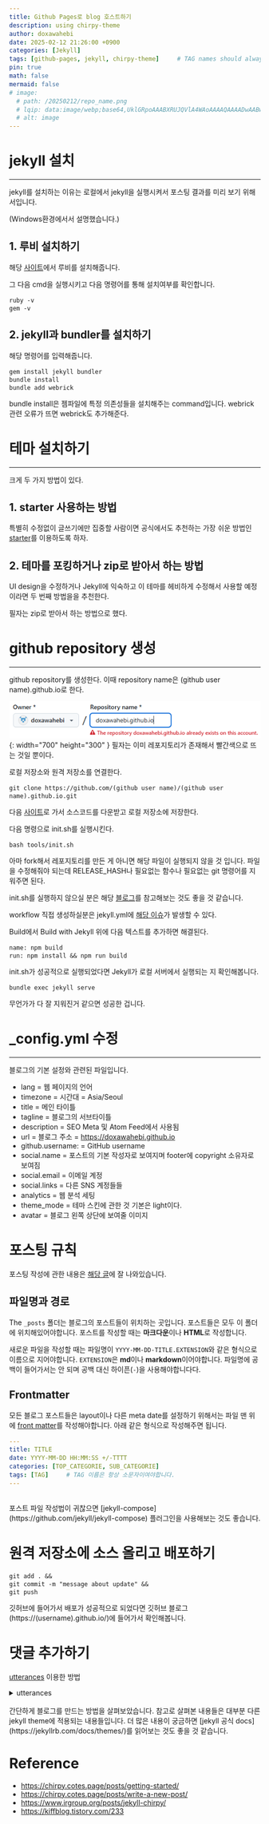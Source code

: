```yaml
---
title: Github Pages로 blog 호스트하기
description: using chirpy-theme
author: doxawahebi
date: 2025-02-12 21:26:00 +0900
categories: [Jekyll]
tags: [github-pages, jekyll, chirpy-theme]     # TAG names should always be lowercase
pin: true
math: false
mermaid: false
# image:
  # path: /20250212/repo_name.png
  # lqip: data:image/webp;base64,UklGRpoAAABXRUJQVlA4WAoAAAAQAAAADwAABwAAQUxQSDIAAAARL0AmbZurmr57yyIiqE8oiG0bejIYEQTgqiDA9vqnsUSI6H+oAERp2HZ65qP/VIAWAFZQOCBCAAAA8AEAnQEqEAAIAAVAfCWkAALp8sF8rgRgAP7o9FDvMCkMde9PK7euH5M1m6VWoDXf2FkP3BqV0ZYbO6NA/VFIAAAA
  # alt: image
---
```




# jekyll 설치
---
jekyll를 설치하는 이유는 로컬에서 jekyll을 실행시켜서 포스팅 결과를 미리 보기 위해서입니다.

(Windows환경에서서 설명했습니다.)

## 1. 루비 설치하기

해당 [사이트](https://rubyinstaller.org/)에서 루비를 설치해줍니다.

그 다음 cmd을 실행시키고
다음 명령어를 통해 설치여부를 확인합니다.
```shell
ruby -v
gem -v
```

## 2. jekyll과 bundler를 설치하기

해당 명령어를 입력해줍니다.
```shell
gem install jekyll bundler
bundle install
bundle add webrick
```
bundle install은 젬파일에 특정 의존성들을 설치해주는 command입니다.
webrick 관련 오류가 뜨면 webrick도 추가해준다.

# 테마 설치하기
---
크게 두 가지 방법이 있다.

## 1. starter 사용하는 방법
특별히 수정없이 글쓰기에만 집중할 사람이면 공식에서도 추천하는
가장 쉬운 방법인 [starter](https://github.com/cotes2020/chirpy-starter)를 이용하도록 하자.

## 2. 테마를 포킹하거나 zip로 받아서 하는 방법
UI design을 수정하거나 Jekyll에 익숙하고
이 테마를 헤비하게 수정해서 사용할 예정이라면 두 번째 방법을을 추천한다.


필자는 zip로 받아서 하는 방법으로 했다.


# github repository 생성
---
github repository를 생성한다. 이때 repository name은 (github user name).github.io로 한다.

![Desktop View](/assets/img/20250212/repo_name.png){: width="700" height="300" }
필자는 이미 레포지토리가 존재해서 빨간색으로 뜨는 것일 뿐이다.

로컬 저장소와 원격 저장소를 연결한다.
```shell
git clone https://github.com/(github user name)/(github user name).github.io.git
```

다음 [사이트](https://github.com/cotes2020/jekyll-theme-chirpy/releases)로 가서 소스코드를 다운받고 로컬 저장소에 저장한다.

다음 명령으로 init.sh를 실행시킨다.
```shell
bash tools/init.sh
```
 <!-- 어떤 파일들이 삭제되는지... -->
아마 fork해서 레포지토리를 만든 게 아니면 해당 파일이 실행되지 않을 것 입니다.
파일을 수정해줘야 되는데 RELEASE_HASH나 필요없는 함수나 필요없는 git 명령어를 지워주면 된다.

init.sh를 실행하지 않으실 분은 해당 [블로그](https://velog.io/@hashnsalt/Github-Blog-%EB%A7%8C%EB%93%A4%EA%B8%B0-2)를 참고해보는 것도 좋을 것 같습니다.

workflow 직접 생성하실분은
jekyll.yml에 [해당 이슈](https://github.com/cotes2020/jekyll-theme-chirpy/discussions/1809)가 발생할 수 있다.

Build에서 Build with Jekyll 위에 다음 텍스트를 추가하면 해결된다.
```text
name: npm build
run: npm install && npm run build
```

init.sh가 성공적으로 실행되었다면
Jekyll가 로컬 서버에서 실행되는 지 확인해봅니다.
```shell
bundle exec jekyll serve
```
무언가가 다 잘 지워진거 같으면 성공한 겁니다.

# _config.yml 수정
---
블로그의 기본 설정와 관련된 파일입니다.

- lang = 웹 페이지의 언어
- timezone = 시간대 = Asia/Seoul
- title = 메인 타이틀
- tagline = 블로그의 서브타이틀
- description = SEO Meta 및 Atom Feed에서 사용됨
- url = 블로그 주소 = https://doxawahebi.github.io
- github.username: = GitHub username
- social.name = 포스트의 기본 작성자로 보여지며 footer에 copyright 소유자로 보여짐
- social.email = 이메일 계정
- social.links = 다른 SNS 계정들들
- analytics = 웹 분석 세팅
- theme_mode = 테마 스킨에 관한 것 기본은 light이다.
- avatar = 블로그 왼쪽 상단에 보여줄 이미지


# 포스팅 규칙
포스팅 작성에 관한 내용은 [해당 글](https://chirpy.cotes.page/posts/write-a-new-post/)에 잘 나와있습니다.

## 파일명과 경로
The `_posts` 폴더는 블로그의 포스트들이 위치하는 곳입니다. 포스트들은 모두 이 폴더에 위치해있어야합니다.
포스트를 작성할 때는 **마크다운**이나 **HTML**로 작성합니다.

새로운 파일을 작성할 때는 파일명이 `YYYY-MM-DD-TITLE.EXTENSION`와 같은 형식으로 이름으로 지어야합니다.
`EXTENSION`은 **md**이나 **markdown**이어야합니다.
파일명에 공백이 들어가서는 안 되며 공백 대신 하이픈(`-`)을 사용해야합니다다.

## Frontmatter
모든 블로그 포스트들은 layout이나 다른 meta date를 설정하기 위해서는 파일 맨 위에 [front matter](https://jekyllrb.com/docs/front-matter/)를 작성해야합니다.
아래 같은 형식으로 작성해주면 됩니다.
```yaml
---
title: TITLE
date: YYYY-MM-DD HH:MM:SS +/-TTTT
categories: [TOP_CATEGORIE, SUB_CATEGORIE]
tags: [TAG]     # TAG 이름은 항상 소문자이여야합니다.
---
```
<br/>
포스트 파일 작성법이 귀찮으면 [jekyll-compose](https://github.com/jekyll/jekyll-compose) 플러그인을 사용해보는 것도 좋습니다.


# 원격 저장소에 소스 올리고 배포하기
```shell
git add . &&
git commit -m "message about update" &&
git push
```

깃허브에 들어가서 배포가 성공적으로 되었다면 깃허브 블로그(https://(username).github.io/)에 들어가서 확인해봅니다.



# 댓글 추가하기

[utterances](https://utteranc.es/?installation_id=60940545&setup_action=install) 이용한 방법
<details>
<summary>utterances</summary>
<div markdown="1">

해당 코드를 Layout에 가장 밑에 추가한다.
```HTML
<script src="https://utteranc.es/client.js"
        repo="doxawahebi/doxawahebi.github.io"
        issue-term="pathname"
        theme="github-light"
        crossorigin="anonymous"
        async>
</script>
```

</div>
</details>

<br/>
간단하게 블로그를 만드는 방법을 살펴보았습니다.
참고로 살펴본 내용들은 대부분 다른 jekyll theme에 적용되는 내용들입니다.
더 많은 내용이 궁금하면 [jekyll 공식 docs](https://jekyllrb.com/docs/themes/)를 읽어보는 것도 좋을 것 같습니다.

# Reference
- https://chirpy.cotes.page/posts/getting-started/
- https://chirpy.cotes.page/posts/write-a-new-post/
- https://www.irgroup.org/posts/jekyll-chirpy/
- https://kiffblog.tistory.com/233
